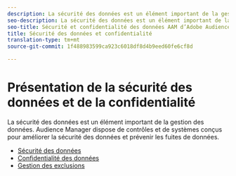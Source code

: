 ```yaml
---
description: La sécurité des données est un élément important de la gestion des données. Audience Manager dispose de contrôles et de systèmes conçus pour améliorer la sécurité des données et prévenir les fuites de données.
seo-description: La sécurité des données est un élément important de la gestion des données. Audience Manager dispose de contrôles et de systèmes conçus pour améliorer la sécurité des données et prévenir les fuites de données.
seo-title: Sécurité et confidentialité des données AAM d’Adobe Audience Manager
title: Sécurité des données et confidentialité
translation-type: tm+mt
source-git-commit: 1f488983599ca923c6018df8d4b9eed60fe6cf8d

---
```



# Présentation de la sécurité des données et de la confidentialité

La sécurité des données est un élément important de la gestion des données. Audience Manager dispose de contrôles et de systèmes conçus pour améliorer la sécurité des données et prévenir les fuites de données.

+ [Sécurité des données](data-security.md)
+ [Confidentialité des données](data-privacy.md)
+ [Gestion des exclusions](opt-out-management.md)